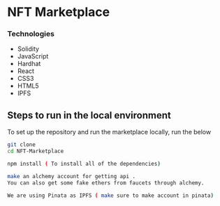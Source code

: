 # NFT Marketplace 

### Technologies
- Solidity
- JavaScript
- Hardhat
- React
- CSS3
- HTML5
- IPFS


## Steps to run in the local environment
To set up the repository and run the marketplace locally, run the below
```bash
git clone 
cd NFT-Marketplace

npm install ( To install all of the dependencies)

make an alchemy account for getting api .
You can also get some fake ethers from faucets through alchemy.

We are using Pinata as IPFS ( make sure to make account in pinata)

